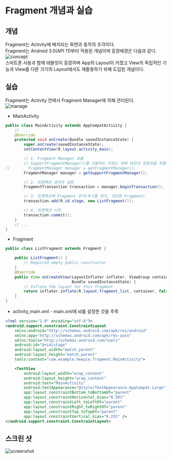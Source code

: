 # Fragment 개념과 실습

## 개념
Fragment는 Activity에 배치되는 화면과 동작의 조각이다. </br>
Fragment는 Android 3.0(API 11)부터 적용된 개념이며 등장배경은 다음과 같다.
![concept](http://cfile3.uf.tistory.com/image/99AC9B3359CB7FA8298F17)</br>
스마트폰 사용과 함께 테블릿이 등장하며 App의 Layout이 커졌고 View의 독립적인 기능과 View를 다른 크기의 Layout에서도 재활용하기 위해 도입된 개념이다.

## 실습
Fragment는 Activity 안에서 Fragment Manager에 의해 관리된다.</br>
![manage](http://cfile9.uf.tistory.com/image/99E04F3359CB81E826D53E)</br>

- MainActivity
```java
public class MainActivity extends AppCompatActivity {    
    // ...
    @Override
    protected void onCreate(Bundle savedInstanceState) {
        super.onCreate(savedInstanceState);
        setContentView(R.layout.activity_main);

        // 1. Fragment Manager 호출
        // SupportFragmentManager()를 사용하는 이유는 하위 버전과 호환성을 위함이다.
//        FragmentManager manager = getFragmentManager();
        FragmentManager manager = getSupportFragmentManager();

        // 2. 트랜젝션 관리자 설정
        FragmentTransaction transaction = manager.beginTransaction();

        // 3. 트랜젝션에 Fragment 추가(추가할 위치, 생선한 Fragment)
        transaction.add(R.id.stage, new ListFragment());

        // 4. 트랜젝션 시작
        transaction.commit();
    }
    // ...
}
```

- Fragment
```java
public class ListFragment extends Fragment {

    public ListFragment() {
        // Required empty public constructor
    }
    @Override
    public View onCreateView(LayoutInflater inflater, ViewGroup container,
                             Bundle savedInstanceState) {
        // Inflate the layout for this fragment
        return inflater.inflate(R.layout.fragment_list, container, false);
    }
}
```

- activity_main.xml - main.xml에 id를 설정한 것을 주목
```xml
<?xml version="1.0" encoding="utf-8"?>
<android.support.constraint.ConstraintLayout
    xmlns:android="http://schemas.android.com/apk/res/android"
    xmlns:app="http://schemas.android.com/apk/res-auto"
    xmlns:tools="http://schemas.android.com/tools"
    android:id="@+id/stage"
    android:layout_width="match_parent"
    android:layout_height="match_parent"
    tools:context="com.example.heepie.fragment.MainActivity">

    <TextView
        android:layout_width="wrap_content"
        android:layout_height="wrap_content"
        android:text="MainActivity"
        android:textAppearance="@style/TextAppearance.AppCompat.Large"
        app:layout_constraintBottom_toBottomOf="parent"
        app:layout_constraintHorizontal_bias="0.501"
        app:layout_constraintLeft_toLeftOf="parent"
        app:layout_constraintRight_toRightOf="parent"
        app:layout_constraintTop_toTopOf="parent"
        app:layout_constraintVertical_bias="0.255" />
</android.support.constraint.ConstraintLayout>
```

## 스크린 샷
![screenshot](http://cfile24.uf.tistory.com/image/99B2993359CB842F21C9BE)
